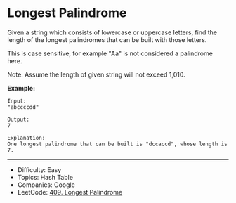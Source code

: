 # Longest Palindrome

Given a string which consists of lowercase or uppercase letters, find the length of the longest palindromes that can be built with those letters.

This is case sensitive, for example "Aa" is not considered a palindrome here.

Note:
Assume the length of given string will not exceed 1,010.

**Example:**  
```
Input:
"abccccdd"

Output:
7

Explanation:
One longest palindrome that can be built is "dccaccd", whose length is 7.
```

---

* Difficulty: Easy
* Topics: Hash Table
* Companies: Google
* LeetCode: [409. Longest Palindrome](https://leetcode.com/problems/longest-palindrome/description/)

